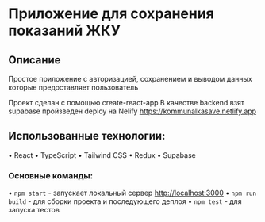 # Приложение для сохранения показаний ЖКУ

## Описание

  Простое приложение с авторизацией, сохранением и выводом данных которые предоставляет пользователь
  
  Проект сделан с помощью create-react-app
  В качестве backend взят supabase
  пройзведен deploy на Nelify https://kommunalkasave.netlify.app

## Использованные технологии:

  • React
  • TypeScript
  • Tailwind CSS
  • Redux
  • Supabase

### Основные команды:

• `npm start` - запускает локальный сервер [http://localhost:3000](http://localhost:3000)
• `npm run build` - для сборки проекта и последующего деплоя
• `npm test` - для запуска тестов
